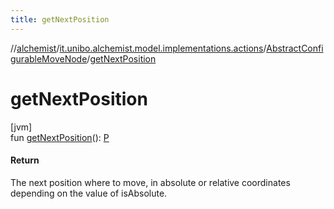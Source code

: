 ```yaml
---
title: getNextPosition
---
```

//[alchemist](../../../index.html)/[it.unibo.alchemist.model.implementations.actions](../index.html)/[AbstractConfigurableMoveNode](index.html)/[getNextPosition](get-next-position.html)



# getNextPosition



[jvm]\
fun [getNextPosition](get-next-position.html)(): [P](../../it.unibo.alchemist.model.implementations.layers/-step-layer/index.html)



#### Return



The next position where to move, in absolute or relative coordinates depending on the value of isAbsolute.




